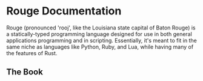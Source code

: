 # Rouge Documentation

Rouge (pronounced 'rooj', like the Louisiana state capital of Baton Rouge) is a statically-typed programming language designed for use in both general applications programming and in scripting. Essentially, it's meant to fit in the same niche as languages like Python, Ruby, and Lua, while having many of the features of Rust.

## The Book